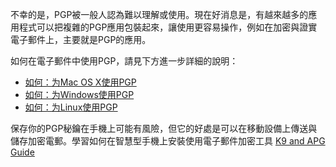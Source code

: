 [Title]: # (使用PGP)
[Order]: # (2)

不幸的是，PGP被一般人認為難以理解或使用。現在好消息是，有越來越多的應用程式可以把複雜的PGP應用包裝起來，讓使用更容易操作，例如在加密與證實電子郵件上，主要就是PGP的應用。

如何在電子郵件中使用PGP，請見下方進一步詳細的說明：

* [如何：为Mac OS X使用PGP](umbrella://lesson/pgp-for-mac-os-x)
* [如何：为Windows使用PGP](umbrella://lesson/pgp-for-windows)
* [如何：为Linux使用PGP](umbrella://lesson/pgp-for-linux)

保存你的PGP秘鑰在手機上可能有風險，但它的好處是可以在移動設備上傳送與儲存加密電郵。學習如何在智慧型手機上安裝使用電子郵件加密工具 [K9 and APG Guide](umbrella://lesson/k9-\u0026-apg)
